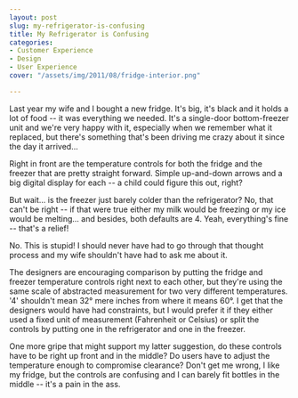 ```yaml
---
layout: post
slug: my-refrigerator-is-confusing
title: My Refrigerator is Confusing
categories:
- Customer Experience
- Design
- User Experience
cover: "/assets/img/2011/08/fridge-interior.png"

---
```


Last year my wife and I bought a new fridge. It's big, it's black and it holds a lot of food -- it was everything we needed. It's a single-door bottom-freezer unit and we're very happy with it, especially when we remember what it replaced, but there's something that's been driving me crazy about it since the day it arrived...

Right in front are the temperature controls for both the fridge and the freezer that are pretty straight forward. Simple up-and-down arrows and a big digital display for each -- a child could figure this out, right?

But wait... is the freezer just barely colder than the refrigerator? No, that can't be right -- if that were true either my milk would be freezing or my ice would be melting... and besides, both defaults are 4. Yeah, everything's fine -- that's a relief!

No. This is stupid! I should never have had to go through that thought process and my wife shouldn't have had to ask me about it.

The designers are encouraging comparison by putting the fridge and freezer temperature controls right next to each other, but they're using the same scale of abstracted measurement for two very different temperatures. '4' shouldn't mean 32° mere inches from where it means 60°. I get that the designers would have had constraints, but I would prefer it if they either used a fixed unit of measurement (Fahrenheit or Celsius) or split the controls by putting one in the refrigerator and one in the freezer.

One more gripe that might support my latter suggestion, do these controls have to be right up front and in the middle? Do users have to adjust the temperature enough to compromise clearance? Don't get me wrong, I like my fridge, but the controls are confusing and I can barely fit bottles in the middle -- it's a pain in the ass.
